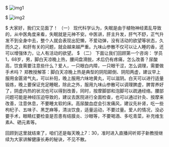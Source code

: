 $
![img1](https://aki-1258833316.cos.ap-shanghai.myqcloud.com/img/1.jpg)

$
![img2](https://aki-1258833316.cos.ap-shanghai.myqcloud.com/img/2.jpg)

$
大家好，我们又见面了！
（一）
现代科学认为，失眠是由于植物神经紊乱导致的，从中医角度来看，失眠就是元神不安。中医讲，肝主升发，肝气不舒，正气升发不到全身中去，整个人就会表现出犯懒，不爱动弹，没有活动的欲望等状态，久而久之，和肝有关的问题，就会越来越严重。九味山参散不仅可以让人睡的香，还可以增强体力，让人有活动的欲望。
$
（二）
下面让我们回顾第一个咨询：
学员1，68岁，男，脚白天凉晚上热，腰间盘滑脱，术后仍有疼痛，怎么改善？尿酸高，饮食需要注意些什么？爱人，一只眼白内障，一只眼干涩，怎么调理，需要做手术吗？
郑教授解答：脚白天凉晚上热是典型的阴阳颠倒、阴阳两虚，建议早上服用金匮肾气丸，可以补阳，晚上服用六味地黄丸，可以滋阴。白天可以进行适量锻炼，晚上要保证充足睡眠，除此之外，服用九味山参散可以调理脾虚，脾胃养好了，阴虚内热的状况也可以得到改善，同时，按摩脚部和泡脚可以疏通经络。腰部问题可能是神经压迫导致的，建议去医院进行全面检查，也可以通过针灸、按摩来改善，注意休息，不要睡太软的床。高尿酸血症会引发痛风，建议先补肾，吃一些枸杞子、五味子、黑芝麻等，清淡饮食，适量运动，不要过量。爱人的情况，没必要手术，眼睛红要检查是否患有结膜炎、沙眼等，不要喝酒、多吃青菜，补充维生素A、硒元素等。

回顾到这里就结束了，咱们还是每天晚上7：30，准时进入直播间听郑子新教授继续为大家讲解健康长寿的秘诀，不见不散。


